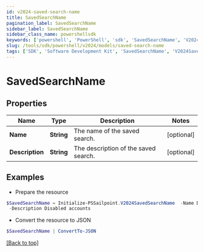 ```yaml
---
id: v2024-saved-search-name
title: SavedSearchName
pagination_label: SavedSearchName
sidebar_label: SavedSearchName
sidebar_class_name: powershellsdk
keywords: ['powershell', 'PowerShell', 'sdk', 'SavedSearchName', 'V2024SavedSearchName'] 
slug: /tools/sdk/powershell/v2024/models/saved-search-name
tags: ['SDK', 'Software Development Kit', 'SavedSearchName', 'V2024SavedSearchName']
---
```



# SavedSearchName

## Properties

Name | Type | Description | Notes
------------ | ------------- | ------------- | -------------
**Name** | **String** | The name of the saved search.  | [optional] 
**Description** | **String** | The description of the saved search.  | [optional] 

## Examples

- Prepare the resource
```powershell
$SavedSearchName = Initialize-PSSailpoint.V2024SavedSearchName  -Name Disabled accounts `
 -Description Disabled accounts
```

- Convert the resource to JSON
```powershell
$SavedSearchName | ConvertTo-JSON
```


[[Back to top]](#) 

